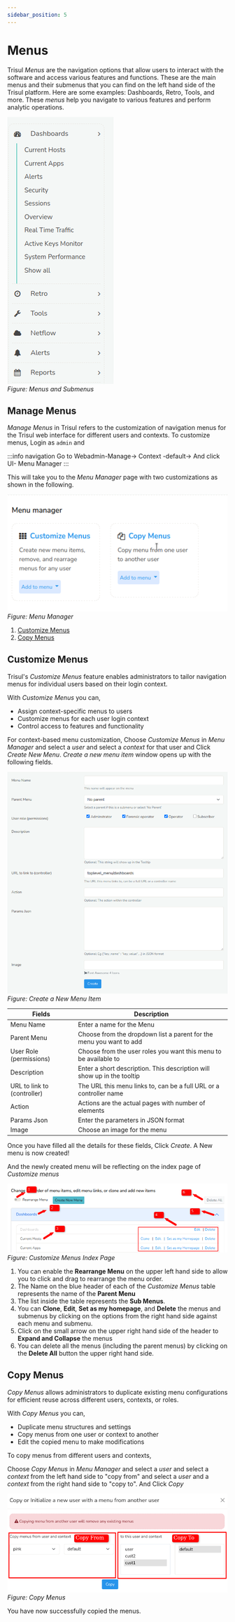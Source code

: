 ```yaml
---
sidebar_position: 5
---
```


# Menus

Trisul *Menus* are the navigation options that allow users to interact with the software and access various features and functions. These are the main menus and their submenus that you can find on the left hand side of the Trisul platform. Here are some examples: Dashboards, Retro, Tools, and more. These *menus* help you navigate to various features and perform analytic operations.

![](images/menus.png)  
*Figure: Menus and Submenus*


## Manage Menus
*Manage Menus* in Trisul refers to the customization of navigation menus for the Trisul web interface for different users and contexts. To customize menus, Login as `admin` and 

:::info navigation
Go to Webadmin-Manage-> Context -default-> And click UI- Menu Manager
:::

This will take you to the *Menu Manager* page with two customizations as shown in the following.

![](images/menumanager1.png)  
*Figure: Menu Manager*

1) [Customize Menus](/docs/ag/webadmin/menus#customize-menus)
2) [Copy Menus](/docs/ag/webadmin/menus#copy-menus)

## Customize Menus

Trisul's *Customize Menus* feature enables administrators to tailor navigation menus for individual users based on their login context.

With *Customize Menus* you can,
- Assign context-specific menus to users
- Customize menus for each user login context
- Control access to features and functionality

For context-based menu customization,
Choose *Customize Menus* in *Menu Manager* and select a *user* and select a *context* for that user and Click *Create New Menu*. 
*Create a new menu item* window opens up with the following fields.

![](images/newmenu.png)
*Figure: Create a New Menu Item*

| Fields                                | Description                                                              |
|---------------------------------------|--------------------------------------------------------------------------|
| Menu Name                             | Enter a name for the Menu                                                |
| Parent Menu                           | Choose from the dropdown list a parent for the menu you want to add      |
| User Role (permissions)               | Choose from the user roles you want this menu to be available to         |
| Description							| Enter a short description. This description will show up in the tooltip  |
| URL to link to (controller)  			| The URL this menu links to, can be a full URL or a controller name   	   |
| Action 								| Actions are the actual pages with number of elements  				   |
| Params Json  							| Enter the parameters in JSON format									   |
| Image 								| Choose an image for the menu 											   |

Once you have filled all the details for these fields, Click *Create*. A New menu is now created!

And the newly created menu will be reflecting on the index page of *Customize menus*


![](images/customizemenus1.png)
*Figure: Customize Menus Index Page*

1) You can enable the **Rearrange Menu** on the upper left hand side to allow you to click and drag to rearrange the menu order.
2) The Name on the blue header of each of the *Customize Menus* table represents the name of the **Parent Menu**
3) The list inside the table represents the **Sub Menus**.
4) You can **Clone**, **Edit**, **Set as my homepage**, and **Delete** the menus and submenus by clicking on the options from the right hand side against each menu and submenu.
5) Click on the small arrow on the upper right hand side of the header to **Expand and Collapse** the menus
6) You can delete all the menus (including the parent menus) by clicking on the **Delete All** button the upper right hand side.

## Copy Menus

*Copy Menus* allows administrators to duplicate existing menu configurations for efficient reuse across different users, contexts, or roles.

With *Copy Menus* you can,
- Duplicate menu structures and settings
- Copy menus from one user or context to another
- Edit the copied menu to make modifications

To copy menus from different users and contexts,

Choose *Copy Menus* in *Menu Manager* and select a *user* and select a *context* from the left hand side to "copy from" and select a *user* and a *context* from the right hand side to "copy to". And Click *Copy*  
  
![](images/copymenus.png)
*Figure: Copy Menus*

You have now successfully copied the menus.
